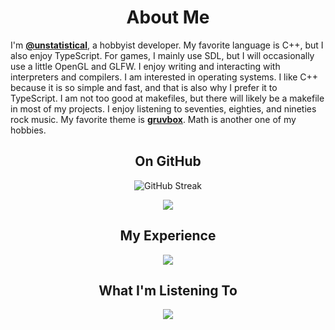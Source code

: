<h1 align="center">About Me</h1>

I'm [__@unstatistical__](https://github.com/unstatistical), a hobbyist developer. My favorite language is C++, but I also enjoy TypeScript. For games, I mainly use SDL, but I will occasionally use a little OpenGL and GLFW. I enjoy writing and interacting with interpreters and compilers. I am interested in operating systems. I like C++ because it is so simple and fast, and that is also why I prefer it to TypeScript. I am not too good at makefiles, but there will likely be a makefile in most of my projects. I enjoy listening to seventies, eighties, and nineties rock music. My favorite theme is [__gruvbox__](https://github.com/morhetz/gruvbox). Math is another one of my hobbies.

<h2 align="center">On GitHub</h2>

<p align="center"><img src="http://github-readme-streak-stats.herokuapp.com?user=unstatistical&theme=gruvbox&hide_border=true&border_radius=9.8&card_width=500&fire=EB5454&ring=EB6E2B&currStreakNum=EB5454&currStreakLabel=EB5454&dates=EB6E2B&sideLabels=EB5454&sideNums=EB5454&background=EBBB2000&stroke=EB6E2B" alt="GitHub Streak" /></p>

<p align="center"><img src="https://github-readme-stats.vercel.app/api?username=unstatistical&show_icons=true&bg_color=00000000&title_color=EB5454&hide_title=true&icon_color=EB5454&hide_border=true&text_color=EB6E2B&show=[reviews,dicussions_started,discussions_answered,prs_merged,prs_merged_precentage]&card_width=500" /></p>

<h2 align="center">My Experience</h2>

<p align="center"><img src="https://skillicons.dev/icons?i=cpp,cs,c,ts,js,html,css,py"</p>

<h2 align="center">What I'm Listening To</h2>

<p align="center"><img src="https://spotify-github-profile.vercel.app/api/view?uid=31qlpvl2e2lsf6y5c6lqx5oijjzq&cover_image=true&theme=compact&show_offline=true&background_color=000000000&interchange=true&bar_color_cover=true" /></p>
